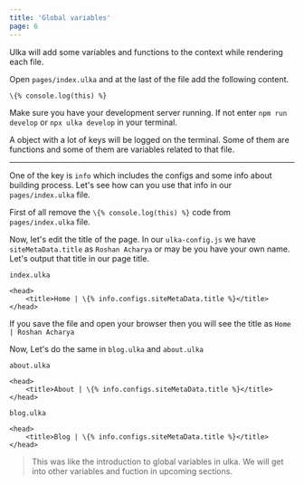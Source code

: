 ```yaml
---
title: 'Global variables'
page: 6
---
```


Ulka will add some variables and functions to the context while rendering each file.

Open `pages/index.ulka` and at the last of the file add the following content.

```ulka
\{% console.log(this) %}
```

Make sure you have your development server running. If not enter `npm run develop` or `npx ulka develop` in your terminal.

A object with a lot of keys will be logged on the terminal. Some of them are functions and some of them are variables related to that file.

---

One of the key is `info` which includes the configs and some info about building process. Let's see how can you use that info in our `pages/index.ulka` file.

First of all remove the `\{% console.log(this) %}` code from `pages/index.ulka` file.

Now, let's edit the title of the page. In our `ulka-config.js` we have `siteMetaData.title` as `Roshan Acharya` or may be you have your own name. Let's output that title in our page title.

`index.ulka`

```ulka
<head>
    <title>Home | \{% info.configs.siteMetaData.title %}</title>
</head>
```

If you save the file and open your browser then you will see the title as `Home | Roshan Acharya`

Now, Let's do the same in `blog.ulka` and `about.ulka`

`about.ulka`

```ulka
<head>
    <title>About | \{% info.configs.siteMetaData.title %}</title>
</head>
```

`blog.ulka`

```ulka
<head>
    <title>Blog | \{% info.configs.siteMetaData.title %}</title>
</head>
```

> This was like the introduction to global variables in ulka. We will get into other variables and fuction in upcoming sections.
